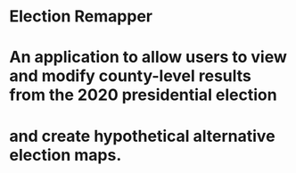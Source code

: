 # Election Remapper
# An application to allow users to view and modify county-level results from the 2020 presidential election
# and create hypothetical alternative election maps.
